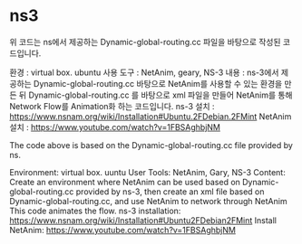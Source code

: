 # ns3

위 코드는 ns에서 제공하는 Dynamic-global-routing.cc 파일을 바탕으로 작성된 코드입니다.

환경 : virtual box. ubuntu
사용 도구 : NetAnim, geary, NS-3
내용 : ns-3에서 제공하는  Dynamic-global-routing.cc 바탕으로 NetAnim를 사용할 수 있는 환경을 만든 뒤 Dynamic-global-routing.cc 를 바탕으로 xml 파일을 만들어 NetAnim를 통해 Network
      Flow를 Animation화 하는 코드입니다.
ns-3 설치 : https://www.nsnam.org/wiki/Installation#Ubuntu.2FDebian.2FMint
NetAnim 설치 : https://www.youtube.com/watch?v=1FBSAghbjNM

The code above is based on the Dynamic-global-routing.cc file provided by ns.

Environment: virtual box. uuntu
User Tools: NetAnim, Gary, NS-3
Content: Create an environment where NetAnim can be used based on Dynamic-global-routing.cc provided by ns-3, then create an xml file based on Dynamic-global-routing.cc, and use NetAnim to network through NetAnim
This code animates the flow.
ns-3 installation: https://www.nsnam.org/wiki/Installation#Ubuntu2FDebian2FMint
Install NetAnim: https://www.youtube.com/watch?v=1FBSAghbjNM
      
